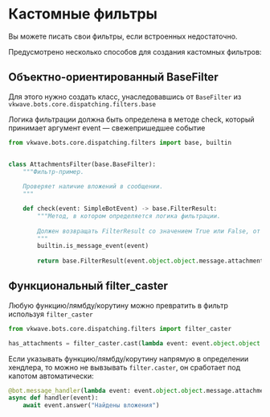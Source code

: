 # Кастомные фильтры

Вы можете писать свои фильтры, если встроенных недостаточно.

Предусмотрено несколько способов для создания кастомных фильтров:

## Объектно-ориентированный BaseFilter

Для этого нужно создать класс, унаследовавшись от `BaseFilter` из `vkwave.bots.core.dispatching.filters.base`

Логика фильтрации должна быть определена в методе check, который принимает аргумент event — свежепришедшее событие

``` python
from vkwave.bots.core.dispatching.filters import base, builtin


class AttachmentsFilter(base.BaseFilter):
    """Фильтр-пример.
    
    Проверяет наличие вложений в сообщении.
    """

    def check(event: SimpleBotEvent) -> base.FilterResult:
        """Метод, в котором определяется логика фильтрации.
        
        Должен возвращать FilterResult со значением True или False, от которого зависит успех фильтра.
        """
        builtin.is_message_event(event)
        
        return base.FilterResult(event.object.object.message.attachments is not None)
```


## Функциональный filter_caster

Любую функцию/лямбду/корутину можно превратить в фильтр используя `filter_caster`

```python
from vkwave.bots.core.dispatching.filters import filter_caster

has_attachments = filter_caster.cast(lambda event: event.object.object.message.attachments is not None)

```

Если указывать функцию/лямбду/корутину напрямую в определении хендлера, то можно не вывзывать `filter.caster`, он сработает под капотом автоматически:

``` python
@bot.message_handler(lambda event: event.object.object.message.attachments is not None)
async def handler(event):
    await event.answer("Найдены вложения")
```
